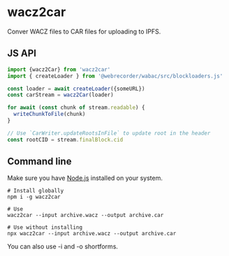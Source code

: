 # wacz2car
Conver WACZ files to CAR files for uploading to IPFS.

## JS API

```JavaScript
import {wacz2Car} from 'wacz2car'
import { createLoader } from '@webrecorder/wabac/src/blockloaders.js'

const loader = await createLoader({someURL})
const carStream = wacz2Car(loader)

for await (const chunk of stream.readable) {
  writeChunkToFile(chunk)
}

// Use `CarWriter.updateRootsInFile` to update root in the header
const rootCID = stream.finalBlock.cid
```

## Command line

Make sure you have [Node.js](https://nodejs.org/) installed on your system.

```
# Install globally
npm i -g wacz2car

# Use
wacz2car --input archive.wacz --output archive.car

# Use without installing
npx wacz2car --input archive.wacz --output archive.car

```

You can also use -i and -o shortforms.

